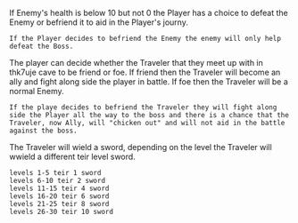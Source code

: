 
If Enemy's health is below 10 but not 0 the Player has a choice to defeat the Enemy or befriend it to aid in the Player's journy.

    If the Player decides to befriend the Enemy the enemy will only help defeat the Boss.
    
The player can decide whether the Traveler that they meet up with in thk7uje cave to be friend or foe. If friend then the Traveler will become an ally and fight along side the player in battle. If foe then the Traveler will be a normal Enemy.
    
    If the playe decides to befriend the Traveler they will fight along side the Player all the way to the boss and there is a chance that the Traveler, now Ally, will "chicken out" and will not aid in the battle against the boss.

The Traveler will wield a sword, depending on the level the Traveler will wwield a different teir level sword.

    levels 1-5 teir 1 sword
    levels 6-10 teir 2 sword
    levels 11-15 teir 4 sword
    levels 16-20 teir 6 sword
    levels 21-25 teir 8 sword
    levels 26-30 teir 10 sword
 